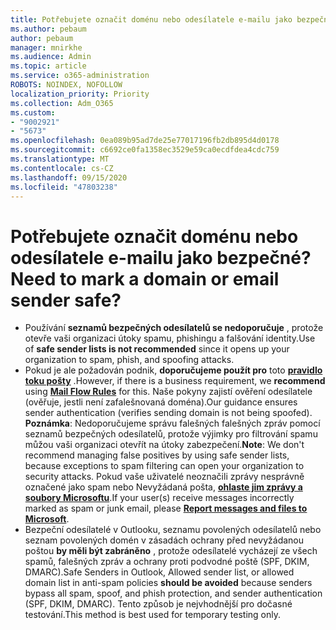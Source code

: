 ```yaml
---
title: Potřebujete označit doménu nebo odesílatele e-mailu jako bezpečné?
ms.author: pebaum
author: pebaum
manager: mnirkhe
ms.audience: Admin
ms.topic: article
ms.service: o365-administration
ROBOTS: NOINDEX, NOFOLLOW
localization_priority: Priority
ms.collection: Adm_O365
ms.custom:
- "9002921"
- "5673"
ms.openlocfilehash: 0ea089b95ad7de25e77017196fb2db895d4d0178
ms.sourcegitcommit: c6692ce0fa1358ec3529e59ca0ecdfdea4cdc759
ms.translationtype: MT
ms.contentlocale: cs-CZ
ms.lasthandoff: 09/15/2020
ms.locfileid: "47803238"
---
```

# <a name="need-to-mark-a-domain-or-email-sender-safe"></a><span data-ttu-id="f625a-102">Potřebujete označit doménu nebo odesílatele e-mailu jako bezpečné?</span><span class="sxs-lookup"><span data-stu-id="f625a-102">Need to mark a domain or email sender safe?</span></span>

- <span data-ttu-id="f625a-103">Používání **seznamů bezpečných odesílatelů se nedoporučuje** , protože otevře vaši organizaci útoky spamu, phishingu a falšování identity.</span><span class="sxs-lookup"><span data-stu-id="f625a-103">Use of **safe sender lists is not recommended** since it opens up your organization to spam, phish, and spoofing attacks.</span></span>
- <span data-ttu-id="f625a-104">Pokud je ale požadován podnik, **doporučujeme použít pro** toto **[pravidlo toku pošty](https://docs.microsoft.com/microsoft-365/security/office-365-security/create-safe-sender-lists-in-office-365?view=o365-worldwide#recommended-use-mail-flow-rules)** .</span><span class="sxs-lookup"><span data-stu-id="f625a-104">However, if there is a business requirement, we **recommend** using **[Mail Flow Rules](https://docs.microsoft.com/microsoft-365/security/office-365-security/create-safe-sender-lists-in-office-365?view=o365-worldwide#recommended-use-mail-flow-rules)** for this.</span></span> <span data-ttu-id="f625a-105">Naše pokyny zajistí ověření odesílatele (ověřuje, jestli není zafalešnovaná doména).</span><span class="sxs-lookup"><span data-stu-id="f625a-105">Our guidance ensures sender authentication (verifies sending domain is not being spoofed).</span></span> <span data-ttu-id="f625a-106">**Poznámka**: Nedoporučujeme správu falešných falešných zpráv pomocí seznamů bezpečných odesílatelů, protože výjimky pro filtrování spamu můžou vaši organizaci otevřít na útoky zabezpečení.</span><span class="sxs-lookup"><span data-stu-id="f625a-106">**Note**: We don't recommend managing false positives by using safe sender lists, because exceptions to spam filtering can open your organization to security attacks.</span></span> <span data-ttu-id="f625a-107">Pokud vaše uživatelé neoznačili zprávy nesprávně označené jako spam nebo Nevyžádaná pošta, **[ohlaste jim zprávy a soubory Microsoftu](https://protection.office.com/reportsubmission)**.</span><span class="sxs-lookup"><span data-stu-id="f625a-107">If your user(s) receive messages incorrectly marked as spam or junk email, please **[Report messages and files to Microsoft](https://protection.office.com/reportsubmission)**.</span></span>
- <span data-ttu-id="f625a-108">Bezpeční odesílatelé v Outlooku, seznamu povolených odesílatelů nebo seznam povolených domén v zásadách ochrany před nevyžádanou poštou **by měli být zabráněno** , protože odesílatelé vycházejí ze všech spamů, falešných zpráv a ochrany proti podvodné poště (SPF, DKIM, DMARC).</span><span class="sxs-lookup"><span data-stu-id="f625a-108">Safe Senders in Outlook, Allowed sender list, or allowed domain list in anti-spam policies **should be avoided** because senders bypass all spam, spoof, and phish protection, and sender authentication (SPF, DKIM, DMARC).</span></span> <span data-ttu-id="f625a-109">Tento způsob je nejvhodnější pro dočasné testování.</span><span class="sxs-lookup"><span data-stu-id="f625a-109">This method is best used for temporary testing only.</span></span>

